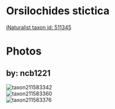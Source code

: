 
Orsilochides stictica
=====================
  
[iNaturalist taxon id: 511345](https://www.inaturalist.org/taxa/511345)
# Photos

## by: ncb1221
  
![taxon211583342](https://inaturalist-open-data.s3.amazonaws.com/photos/226691132/medium.jpeg)  
![taxon211583360](https://inaturalist-open-data.s3.amazonaws.com/photos/226691157/medium.jpeg)  
![taxon211583376](https://inaturalist-open-data.s3.amazonaws.com/photos/226691182/medium.jpeg)